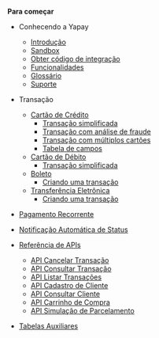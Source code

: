 <!-- docs/_sidebar.md -->

**Para começar**

* Conhecendo a Yapay
    * [Introdução](/)
    * [Sandbox](sandbox.md)
    * [Obter código de integração](obter-token.md)
    * [Funcionalidades](funcionalidade.md)
    * [Glossário](glossario.md)
    * [Suporte](suporte.md)

* Transação	
    * [Cartão de Crédito](transacao-cartao-de-credito.md)
      * [Transação simplificada](transacao-simplificada.md)
      * [Transação com análise de fraude](transacao-analise-fraude.md)
      * [Transação com múltiplos cartões](transacao-multiplos-cartoes.md)
      * [Tabela de campos](tabela-cartoes-credito.md)
    * [Cartão de Débito](transacao-cartao-de-debito.md)
      * [Transação simplificada](transacao-simplificada-debito.md)
    * [Boleto](transacao-boleto.md)
      * [Criando uma transação](transacao-simp-boleto.md)
    * [Transferência Eletrônica](transacao-tef.md)
      * [Criando uma transação](transacao-simp-tef.md)

* [Pagamento Recorrente](pagamento-recorrente.md)

* [Notificação Automática de Status](nas.md)
* [Referência de APIs](apis.md)
	* [API Cancelar Transação](api-cancelar-transacao.md)
	* [API Consultar Transação](api-consultar-transacao.md)
	* [API Listar Transações](api-listar-transacoes.md)
	* [API Cadastro de Cliente](api-cadastro-cliente.md)
	* [API Consultar Cliente](api-consultar-cliente.md)
	* [API Carrinho de Compra](api-carrinho-compra.md)
	* [API Simulação de Parcelamento](api-simulacao-parcelamento.md)



* [Tabelas Auxiliares](tabelas.md)
